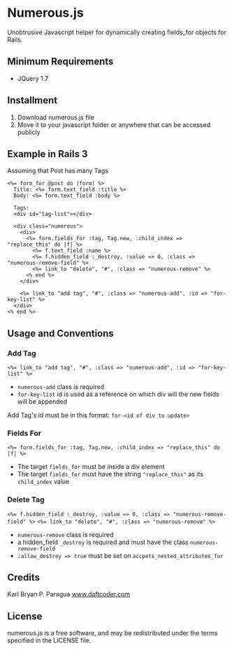 # Numerous.js
Unobtrusive Javascript helper for dynamically creating fields_for objects for Rails.


## Minimum Requirements
- JQuery 1.7


## Installment
1. Download numerous.js file
2. Move it to your javascript folder or anywhere that can be accessed publicly


## Example in Rails 3

Assuming that Post has many Tags

    <%= form_for @post do |form| %>
      Title: <%= form.text_field :title %>
      Body: <%= form.text_field :body %>
      
      Tags:
      <div id="tag-list"></div>
      
      <div class="numerous">
        <div>
          <%= form.fields_for :tag, Tag.new, :child_index => "replace_this" do |f| %>
            <%= f.text_field :name %>
            <%= f.hidden_field :_destroy, :value => 0, :class => "numerous-remove-field" %>
            <%= link_to "delete", "#", :class => "numerous-remove" %>
          <% end %>
        </div>
        
        <%= link_to "add tag", "#", :class => "numerous-add", :id => "for-key-list" %>
      </div>
    <% end %>
    
        
## Usage and Conventions

### Add Tag

`<%= link_to "add tag", "#", :class => "numerous-add", :id => "for-key-list" %>`

- `numerous-add` class is required
- `for-key-list` id is used as a reference on which div will the new fields
will be appended

Add Tag's id must be in this format: `for-<id of div to update>`


### Fields For

`<%= form.fields_for :tag, Tag.new, :child_index => "replace_this" do |f| %>`

- The target `fields_for` must be inside a div element
- The target `fields_for` must have the string `"replace_this"` as its `child_index` value


### Delete Tag

`<%= f.hidden_field :_destroy, :value => 0, :class => "numerous-remove-field" %>`
`<%= link_to "delete", "#", :class => "numerous-remove" %>`

- `numerous-remove` class is required
- a hidden_field `_destroy` is required and must have the class `numerous-remove-field` 
- `:allow_destroy => true` must be set on `accpets_nested_attributes_for`


## Credits

Karl Bryan P. Paragua
www.daftcoder.com


## License

numerous.js is a free software, and may be redistributed under the terms specified in the LICENSE file.



